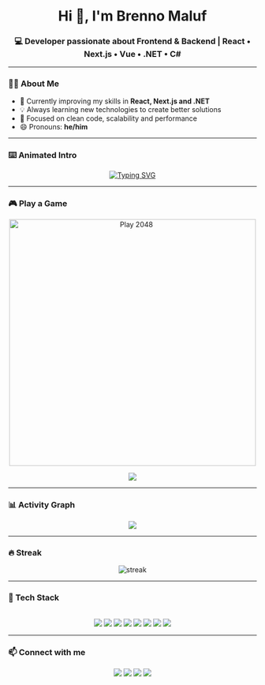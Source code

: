 <h1 align="center">Hi 👋, I'm Brenno Maluf</h1>
<h3 align="center">💻 Developer passionate about Frontend & Backend | React • Next.js • Vue • .NET • C#</h3>

---

### 🧑‍🚀 About Me
- 🌱 Currently improving my skills in **React, Next.js and .NET**
- 💡 Always learning new technologies to create better solutions
- 🎯 Focused on clean code, scalability and performance
- 😄 Pronouns: **he/him**

---

### ⌨️ Animated Intro
<p align="center">
  <a href="https://github.com/ByMaluf">
    <img src="https://readme-typing-svg.demolab.com?font=Fira+Code&size=22&pause=1000&color=3CA9F4&center=true&vCenter=true&width=600&lines=Full+Stack+Developer;React+%7C+Next.js+%7C+Vue;C%23+%7C+.NET+Core;Clean+Code+%26+Good+Practices" alt="Typing SVG" />
  </a>
</p>

---

### 🎮 Play a Game

<!-- MODO A: Jogo imediato via GitHub Pages (recomendado para zero setup) -->
<p align="center">
  <a href="https://gabrielecirulli.github.io/2048/" target="_blank">
    <img src="https://raw.githubusercontent.com/gabrielecirulli/2048/master/meta/og_image.png" alt="Play 2048" width="500" />
  </a>
</p>
<p align="center">
  <a href="https://gabrielecirulli.github.io/2048/" target="_blank">
    <img src="https://img.shields.io/badge/PLAY%20NOW-2048-%2300C853?style=for-the-badge" />
  </a>
</p>

<!--
MODO B (opcional): 2048 dentro do README via GitHub Actions
Depois de configurar o repo template (instruções abaixo),
descomente os blocos e remova o MODO A se quiser.
  
<p align="center">
  🕹️ Use os comentários do repositório para jogar:
  <a href="https://github.com/ByMaluf/Readme-2048/issues/new?title=move&body=up|down|left|right">↑ ↓ ← →</a>
</p>

<p align="center">
  <img src="https://raw.githubusercontent.com/ByMaluf/Readme-2048/main/media/board.png" alt="2048 board in README" width="500" />
</p>

<p align="center">
  <img src="https://raw.githubusercontent.com/ByMaluf/Readme-2048/main/media/ranking.png" alt="2048 ranking" width="500" />
</p>
-->

---

### 📊 Activity Graph
<p align="center">
  <img src="https://github-readme-activity-graph.vercel.app/graph?username=ByMaluf&bg_color=0d1117&color=3CA9F4&line=3CA9F4&point=FFFFFF&area=true&hide_border=true"/>
</p>

---

### 🔥 Streak
<p align="center">
  <img src="https://github-readme-streak-stats.herokuapp.com/?user=ByMaluf&theme=algolia&hide_border=true" alt="streak"/>
</p>

---

### 🚀 Tech Stack
<div align="center"><br>
  <img src="https://img.shields.io/badge/Code-C%23-blue?style=for-the-badge&logo=csharp"/>
  <img src="https://img.shields.io/badge/Framework-.NET-blueviolet?style=for-the-badge&logo=dotnet"/>
  <img src="https://img.shields.io/badge/Frontend-React-informational?style=for-the-badge&logo=react"/>
  <img src="https://img.shields.io/badge/Frontend-Next.js-black?style=for-the-badge&logo=nextdotjs"/>
  <img src="https://img.shields.io/badge/Frontend-Vue.js-42b883?style=for-the-badge&logo=vue.js"/>
  <img src="https://img.shields.io/badge/Frontend-JavaScript-yellow?style=for-the-badge&logo=javascript"/>
  <img src="https://img.shields.io/badge/Markup-HTML5-orange?style=for-the-badge&logo=html5"/>
  <img src="https://img.shields.io/badge/Style-CSS3-blue?style=for-the-badge&logo=css3"/>
</div>

---

### 📫 Connect with me
<div align="center">
  <a href="https://instagram.com/brenno_correia"><img src="https://img.shields.io/badge/-Instagram-%23E4405F?style=for-the-badge&logo=instagram&logoColor=white"></a>
  <a href="https://discord.com/users/onnerb_"><img src="https://img.shields.io/badge/Discord-7289DA?style=for-the-badge&logo=discord&logoColor=white"></a>
  <a href="mailto:brenno.maluf@gmail.com"><img src="https://img.shields.io/badge/-Gmail-%23333?style=for-the-badge&logo=gmail&logoColor=white"></a>
  <a href="https://www.linkedin.com/in/brenno-ysrael-m-l-correia-463457239"><img src="https://img.shields.io/badge/-LinkedIn-%230077B5?style=for-the-badge&logo=linkedin&logoColor=white"></a>
</div>
